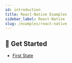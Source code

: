 ```yaml
---
id: introduction
title: React-Native Examples
sidebar_label: React-Native
slug: /examples/react-native
---
```


## 🤠 Get Started
- [First State](./react-native/first-state)
